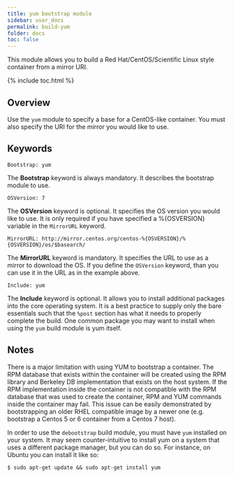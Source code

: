```yaml
---
title: yum bootstrap module
sidebar: user_docs
permalink: build-yum
folder: docs
toc: false
---
```


This module allows you to build a Red Hat/CentOS/Scientific Linux style container from a mirror URI. 

{% include toc.html %}

## Overview
Use the `yum` module to specify a base for a CentOS-like container.  You must also specify the URI for the mirror you would like to use.  

## Keywords
```
Bootstrap: yum
```
The **Bootstrap** keyword is always mandatory. It describes the bootstrap module to use.
```
OSVersion: 7
```
The **OSVersion** keyword is optional. It specifies the OS version you would like to use.  It is only required if you have specified a %{OSVERSION} variable in the `MirrorURL` keyword. 
```
MirrorURL: http://mirror.centos.org/centos-%{OSVERSION}/%{OSVERSION}/os/$basearch/ 
```
The **MirrorURL** keyword is mandatory.  It specifies the URL to use as a mirror to download the OS.  If you define the `OSVersion` keyword, than you can use it in the URL as in the example above.
```
Include: yum
```
The **Include** keyword is optional.  It allows you to install additional packages into the core operating system.  It is a best practice to supply only the bare essentials such that the `%post` section has what it needs to properly complete the build.  One common package you may want to install when using the `yum` build module is yum itself. 

## Notes
There is a major limitation with using YUM to bootstrap a container. The RPM database that exists within the container will be created using the RPM library and Berkeley DB implementation that exists on the host system. If the RPM implementation inside the container is not compatible with the RPM database that was used to create the container, RPM and YUM commands inside the container may fail. This issue can be easily demonstrated by bootstrapping an older RHEL compatible image by a newer one (e.g. bootstrap a Centos 5 or 6 container from a Centos 7 host).

In order to use the `debootstrap` build module, you must have `yum` installed on your system.  It may seem counter-intuitive to install yum on a system that uses a different package manager, but you can do so.  For instance, on Ubuntu you can install it like so:
```
$ sudo apt-get update && sudo apt-get install yum
```


